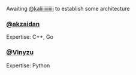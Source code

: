Awaiting [@kaliiiiiiiiii](https://github.com/kaliiiiiiiiii) to establish some architecture

### [@akzaidan](https://github.com/akzaidan)
Expertise: C++, Go

### [@Vinyzu](https://github.com/Vinyzu)
Expertise: Python
